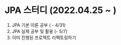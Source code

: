 # JPA 스터디 (2022.04.25 ~ )

1. JPA 기본 이론 공부 ( - 4/31)
2. JPA 실제 공부 및 활용 (- 5/7)
3. 이미 진행된 프로젝트 리펙토링하기
